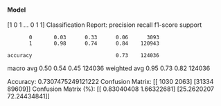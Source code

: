 #### Model
[1 0 1 ... 0 1 1]
Classification Report:
              precision    recall  f1-score   support

           0       0.03      0.33      0.06      3093
           1       0.98      0.74      0.84    120943

    accuracy                           0.73    124036
   macro avg       0.50      0.54      0.45    124036
weighted avg       0.95      0.73      0.82    124036

Accuracy: 0.7307475249121222
Confusion Matrix:
[[ 1030  2063]
 [31334 89609]]
Confusion Matrix (%):
[[ 0.83040408  1.66322681]
 [25.2620207  72.24434841]]
